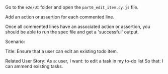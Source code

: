 Go to the ```e2e/UI``` folder and open the ```part6_edit_item.cy.js``` file.

Add an action or assertion for each commented line. 

Once all commented lines have an associated action or assertion, you should be able to run the spec file and get a 'successful' output.

Scenario:

Title: Ensure that a user can edit an existing todo item.

Related User Story: 
    As a:    user, 
    I want:  to edit a task in my to-do list
    So that: I can ammend existing tasks.
